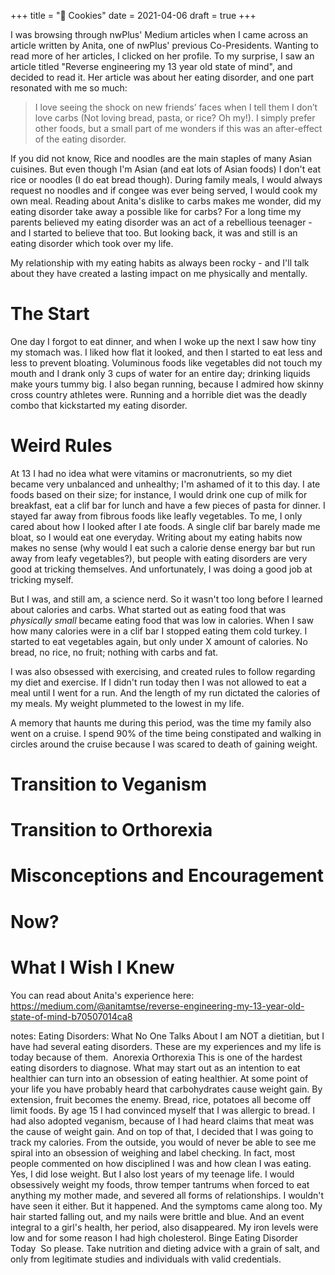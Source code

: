 +++
title = "🧡 Cookies"
date = 2021-04-06
draft = true
+++

I was browsing through nwPlus' Medium articles when I came across an article written by Anita, one of nwPlus' previous Co-Presidents. Wanting to read more of her articles, I clicked on her profile. To my surprise, I saw an article titled "Reverse engineering my 13 year old state of mind", and decided to read it. Her article was about her eating disorder, and one part resonated with me so much:

> I love seeing the shock on new friends’ faces when I tell them I don’t love carbs (Not loving bread, pasta, or rice? Oh my!). I simply prefer other foods, but a small part of me wonders if this was an after-effect of the eating disorder. 

If you did not know, Rice and noodles are the main staples of many Asian cuisines. But even though I'm Asian (and eat lots of Asian foods) I don't eat rice or noodles (I do eat bread though). During family meals, I would always request no noodles and if congee was ever being served, I would cook my own meal. Reading about Anita's dislike to carbs makes me wonder, did my eating disorder take away a possible like for carbs? For a long time my parents believed my eating disorder was an act of a rebellious teenager - and I started to believe that too. But looking back, it was and still is an eating disorder which took over my life. 

My relationship with my eating habits as always been rocky - and I'll talk about they have created a lasting impact on me physically and mentally. 

# The Start
One day I forgot to eat dinner, and when I woke up the next I saw how tiny my stomach was. I liked how flat it looked, and then I started to eat less and less to prevent bloating. Voluminous foods like vegetables did not touch my mouth and I drank only 3 cups of water for an entire day; drinking liquids make yours tummy big. I also began running, because I admired how skinny cross country athletes were. Running and a horrible diet was the deadly combo that kickstarted my eating disorder.

# Weird Rules
At 13 I had no idea what were vitamins or macronutrients, so my diet became very unbalanced and unhealthy; I'm ashamed of it to this day. I ate foods based on their size; for instance, I would drink one cup of milk for breakfast, eat a clif bar for lunch and have a few pieces of pasta for dinner. I stayed far away from fibrous foods like leafly vegetables. To me, I only cared about how I looked after I ate foods. A single clif bar barely made me bloat, so I would eat one everyday. Writing about my eating habits now makes no sense (why would I eat such a calorie dense energy bar but run away from leafy vegetables?), but people with eating disorders are very good at tricking themselves. And unfortunately, I was doing a good job at tricking myself. 

But I was, and still am, a science nerd. So it wasn't too long before I learned about calories and carbs. What started out as eating food that was *physically small* became eating food that was low in calories. When I saw how many calories were in a clif bar I stopped eating them cold turkey. I started to eat vegetables again, but only under X amount of calories. No bread, no rice, no fruit; nothing with carbs and fat.

I was also obsessed with exercising, and created rules to follow regarding my diet and exercise. If I didn't run today then I was not allowed to eat a meal until I went for a run. And the length of my run dictated the calories of my meals. My weight plummeted to the lowest in my life.


A memory that haunts me during this period, was the time my family also went on a cruise. I spend 90% of the time being constipated and walking in circles around the cruise because I was scared to death of gaining weight. 


# Transition to Veganism 

# Transition to Orthorexia

# Misconceptions and Encouragement

# Now?

# What I Wish I Knew


You can read about Anita's experience here:
https://medium.com/@anitamtse/reverse-engineering-my-13-year-old-state-of-mind-b70507014ca8

notes:
Eating Disorders: What No One Talks About
I am NOT a dietitian, but I have had several eating disorders. These are my experiences and my life is today because of them. 
Anorexia
Orthorexia
This is one of the hardest eating disorders to diagnose. What may start out as an intention to eat healthier can turn into an obsession of eating healthier. At some point of your life you have probably heard that carbohydrates cause weight gain. By extension, fruit becomes the enemy. Bread, rice, potatoes all become off limit foods. By age 15 I had convinced myself that I was allergic to bread. I had also adopted veganism, because of I had heard claims that meat was the cause of weight gain. And on top of that, I decided that I was going to track my calories. From the outside, you would of never be able to see me spiral into an obsession of weighing and label checking. In fact, most people commented on how disciplined I was and how clean I was eating.  Yes, I did lose weight. But I also lost years of my teenage life. I would obsessively weight my foods, throw temper tantrums when forced to eat anything my mother made, and severed all forms of relationships. I wouldn't have seen it either. But it happened. And the symptoms came along too. My hair started falling out, and my nails were brittle and blue. And an event integral to a girl's health, her period, also disappeared. My iron levels were low and for some reason I had high cholesterol.
Binge Eating Disorder 
Today 
So please. Take nutrition and dieting advice with a grain of salt, and only from legitimate studies and individuals with valid credentials.